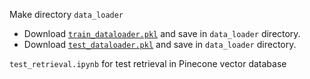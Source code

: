 Make directory `data_loader`
+ Download [`train_dataloader.pkl`](https://drive.google.com/file/d/1PA8vnpT6JPZpfCmh6jC7CGXdloBl7h3a/view?usp=sharing) and save in `data_loader` directory.
+ Download [`test_dataloader.pkl`](https://drive.google.com/file/d/1lsUx4rs6jozRW3SnoG1LfxIrpgJHNuTW/view?usp=sharing) and save in `data_loader` directory.


`test_retrieval.ipynb` for test retrieval in Pinecone vector database
